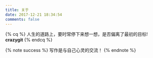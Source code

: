 ```yaml
---
title: 关于
date: 2017-12-21 18:34:54
comments: false
---
```

{% cq %}
人生的道路上，要时常停下来想一想，是否偏离了最初的目标!
**crazygit**
{% endcq %}


{% note success %}
写作是与自己心灵的交流！
{% endnote %}
